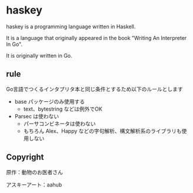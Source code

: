 # haskey

haskey is a programming language written in Haskell.

It is a language that originally appeared in the book "Writing An Interpreter In Go".

It is originally written in Go.

## rule
Go言語でつくるインタプリタ本と同じ条件とするため以下のルールとします

- base パッケージのみ使用する
    - text、bytestring などは例外でOK
- Parsec は使わない
    - パーサコンビネータは使わない
    - もちろん Alex、Happy などの字句解析、構文解析系のライブラリも使用しない

## Copyright
原作：動物のお医者さん

アスキーアート：aahub
